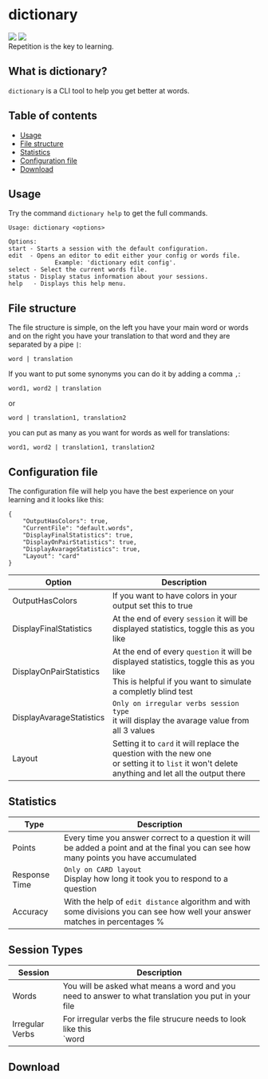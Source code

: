 # dictionary
<a href=""><img src="https://img.shields.io/badge/C%23-239120?style=for-the-badge&logo=c-sharp&logoColor=white"></a>
<a href=""><img src="https://img.shields.io/badge/.NET-5C2D91?style=for-the-badge&logo=.net&logoColor=white"></a>
<br>
Repetition is the key to learning.

## What is dictionary?
`dictionary` is a CLI tool to help you get better at words.

## Table of contents
- [Usage](#usage)
- [File structure](#file-strucure)
- [Statistics](#statistics)
- [Configuration file](#configuration-file)
- [Download](#download)

## Usage
Try the command `dictionary help` to get the full commands.
```
Usage: dictionary <options>

Options:
start - Starts a session with the default configuration.
edit  - Opens an editor to edit either your config or words file.
             Example: 'dictionary edit config'.
select - Select the current words file.
status - Display status information about your sessions.
help   - Displays this help menu.
```

## File structure
The file structure is simple, on the left you have your main word or words and 
on the right you have your translation to that word and they are separated by a
pipe `|`:
```
word | translation
```
If you want to put some synonyms you can do it by adding a comma `,`: 
```
word1, word2 | translation
```
or 
```
word | translation1, translation2
```
you can put as many as you want for words as well for translations:
```
word1, word2 | translation1, translation2
```

## Configuration file
The configuration file will help you have the best experience on your learning
and it looks like this:
```
{
    "OutputHasColors": true,
    "CurrentFile": "default.words",
    "DisplayFinalStatistics": true,
    "DisplayOnPairStatistics": true,
    "DisplayAvarageStatistics": true,
    "Layout": "card"
}
```
| Option                   | Description |
|--------------------------|-------------|
| OutputHasColors          | If you want to have colors in your output set this to true |
| DisplayFinalStatistics   | At the end of every `session` it will be displayed statistics, toggle this as you like |
| DisplayOnPairStatistics  | At the end of every `question` it will be displayed statistics, toggle this as you like <br> This is helpful if you want to simulate a completly blind test |
| DisplayAvarageStatistics | `Only on irregular verbs session type` <br> it will display the avarage value from all 3 values |
| Layout                   | Setting it to `card` it will replace the question with the new one <br>or setting it to `list` it won't delete anything and let all the output there |

## Statistics
| Type          | Description |
|---------------|-------------|
| Points        | Every time you answer correct to a question it will be added a point and at the final you can see how many points you have accumulated |
| Response Time | `Only on CARD layout` <br> Display how long it took you to respond to a question |
| Accuracy      | With the help of `edit distance` algorithm and with some divisions you can see how well your answer matches in percentages % |

## Session Types
| Session         | Description |
|-----------------|-------------|
| Words           | You will be asked what means a word and you need to answer to what translation you put in your file |
| Irregular Verbs | For irregular verbs the file strucure needs to look like this <br> `word | word1, word2, word3` <br> you can add synonyms on the left side as well. <br> It works like `words` type but with 3 questions |

## Download
